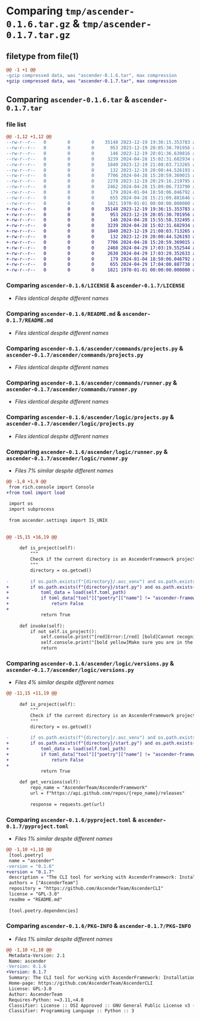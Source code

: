 # Comparing `tmp/ascender-0.1.6.tar.gz` & `tmp/ascender-0.1.7.tar.gz`

## filetype from file(1)

```diff
@@ -1 +1 @@
-gzip compressed data, was "ascender-0.1.6.tar", max compression
+gzip compressed data, was "ascender-0.1.7.tar", max compression
```

## Comparing `ascender-0.1.6.tar` & `ascender-0.1.7.tar`

### file list

```diff
@@ -1,12 +1,12 @@
--rw-r--r--   0        0        0    35148 2023-12-19 19:36:15.353783 ascender-0.1.6/LICENSE
--rw-r--r--   0        0        0      953 2023-12-19 20:05:30.701956 ascender-0.1.6/README.md
--rw-r--r--   0        0        0      146 2023-12-19 20:01:36.639816 ascender-0.1.6/ascender/app.py
--rw-r--r--   0        0        0     3239 2024-04-28 15:02:31.682934 ascender-0.1.6/ascender/commands/projects.py
--rw-r--r--   0        0        0     1840 2023-12-19 21:08:03.713265 ascender-0.1.6/ascender/commands/runner.py
--rw-r--r--   0        0        0      132 2023-12-19 20:00:44.526193 ascender-0.1.6/ascender/launch.py
--rw-r--r--   0        0        0     7706 2024-04-28 15:20:59.369015 ascender-0.1.6/ascender/logic/projects.py
--rw-r--r--   0        0        0     2278 2023-12-19 20:29:16.219795 ascender-0.1.6/ascender/logic/runner.py
--rw-r--r--   0        0        0     2462 2024-04-28 15:09:06.733790 ascender-0.1.6/ascender/logic/versions.py
--rw-r--r--   0        0        0      179 2024-01-04 18:50:06.046792 ascender-0.1.6/ascender/settings.py
--rw-r--r--   0        0        0      655 2024-04-28 15:21:09.881646 ascender-0.1.6/pyproject.toml
--rw-r--r--   0        0        0     1821 1970-01-01 00:00:00.000000 ascender-0.1.6/PKG-INFO
+-rw-r--r--   0        0        0    35148 2023-12-19 19:36:15.353783 ascender-0.1.7/LICENSE
+-rw-r--r--   0        0        0      953 2023-12-19 20:05:30.701956 ascender-0.1.7/README.md
+-rw-r--r--   0        0        0      146 2024-04-28 15:55:58.332495 ascender-0.1.7/ascender/app.py
+-rw-r--r--   0        0        0     3239 2024-04-28 15:02:31.682934 ascender-0.1.7/ascender/commands/projects.py
+-rw-r--r--   0        0        0     1840 2023-12-19 21:08:03.713265 ascender-0.1.7/ascender/commands/runner.py
+-rw-r--r--   0        0        0      132 2023-12-19 20:00:44.526193 ascender-0.1.7/ascender/launch.py
+-rw-r--r--   0        0        0     7706 2024-04-28 15:20:59.369015 ascender-0.1.7/ascender/logic/projects.py
+-rw-r--r--   0        0        0     2468 2024-04-29 17:03:19.552544 ascender-0.1.7/ascender/logic/runner.py
+-rw-r--r--   0        0        0     2630 2024-04-29 17:03:29.352633 ascender-0.1.7/ascender/logic/versions.py
+-rw-r--r--   0        0        0      179 2024-01-04 18:50:06.046792 ascender-0.1.7/ascender/settings.py
+-rw-r--r--   0        0        0      655 2024-04-29 17:04:00.887738 ascender-0.1.7/pyproject.toml
+-rw-r--r--   0        0        0     1821 1970-01-01 00:00:00.000000 ascender-0.1.7/PKG-INFO
```

### Comparing `ascender-0.1.6/LICENSE` & `ascender-0.1.7/LICENSE`

 * *Files identical despite different names*

### Comparing `ascender-0.1.6/README.md` & `ascender-0.1.7/README.md`

 * *Files identical despite different names*

### Comparing `ascender-0.1.6/ascender/commands/projects.py` & `ascender-0.1.7/ascender/commands/projects.py`

 * *Files identical despite different names*

### Comparing `ascender-0.1.6/ascender/commands/runner.py` & `ascender-0.1.7/ascender/commands/runner.py`

 * *Files identical despite different names*

### Comparing `ascender-0.1.6/ascender/logic/projects.py` & `ascender-0.1.7/ascender/logic/projects.py`

 * *Files identical despite different names*

### Comparing `ascender-0.1.6/ascender/logic/runner.py` & `ascender-0.1.7/ascender/logic/runner.py`

 * *Files 7% similar despite different names*

```diff
@@ -1,8 +1,9 @@
 from rich.console import Console
+from toml import load
 
 import os
 import subprocess
 
 from ascender.settings import IS_UNIX
 
 
@@ -15,15 +16,19 @@
     
     def is_project(self):
         """
         Check if the current directory is an AscenderFramework project or not.
         """
         directory = os.getcwd()
 
-        if os.path.exists(f"{directory}/.asc_venv") and os.path.exists(f"{directory}/start.py") and os.path.exists(f"{directory}/core"):
+        if os.path.exists(f"{directory}/start.py") and os.path.exists(f"{directory}/core") and os.path.exists(f"{directory}/pyproject.toml"):
+            toml_data = load(self.toml_path)
+            if toml_data["tool"]["poetry"]["name"] != "ascender-framework":
+                return False
+            
             return True
 
     def invoke(self):
         if not self.is_project():
             self.console.print("[red]Error:[/red] [bold]Cannot recognize project directory[/bold]")
             self.console.print("[bold yellow]Make sure you are in the root of any AscenderFramework project.[/bold yellow]")
             return
```

### Comparing `ascender-0.1.6/ascender/logic/versions.py` & `ascender-0.1.7/ascender/logic/versions.py`

 * *Files 4% similar despite different names*

```diff
@@ -11,15 +11,19 @@
     
     def is_project(self):
         """
         Check if the current directory is an AscenderFramework project or not.
         """
         directory = os.getcwd()
 
-        if os.path.exists(f"{directory}/.asc_venv") and os.path.exists(f"{directory}/start.py") and os.path.exists(f"{directory}/core"):
+        if os.path.exists(f"{directory}/start.py") and os.path.exists(f"{directory}/core") and os.path.exists(f"{directory}/pyproject.toml"):
+            toml_data = load(self.toml_path)
+            if toml_data["tool"]["poetry"]["name"] != "ascender-framework":
+                return False
+            
             return True
 
     def get_versions(self):
         repo_name = "AscenderTeam/AscenderFramework"
         url = f"https://api.github.com/repos/{repo_name}/releases"
 
         response = requests.get(url)
```

### Comparing `ascender-0.1.6/pyproject.toml` & `ascender-0.1.7/pyproject.toml`

 * *Files 1% similar despite different names*

```diff
@@ -1,10 +1,10 @@
 [tool.poetry]
 name = "ascender"
-version = "0.1.6"
+version = "0.1.7"
 description = "The CLI tool for working with AscenderFramework: Installation, command execution and version management"
 authors = ["AscenderTeam"]
 repository = "https://github.com/AscenderTeam/AscenderCLI"
 license = "GPL-3.0"
 readme = "README.md"
 
 [tool.poetry.dependencies]
```

### Comparing `ascender-0.1.6/PKG-INFO` & `ascender-0.1.7/PKG-INFO`

 * *Files 1% similar despite different names*

```diff
@@ -1,10 +1,10 @@
 Metadata-Version: 2.1
 Name: ascender
-Version: 0.1.6
+Version: 0.1.7
 Summary: The CLI tool for working with AscenderFramework: Installation, command execution and version management
 Home-page: https://github.com/AscenderTeam/AscenderCLI
 License: GPL-3.0
 Author: AscenderTeam
 Requires-Python: >=3.11,<4.0
 Classifier: License :: OSI Approved :: GNU General Public License v3 (GPLv3)
 Classifier: Programming Language :: Python :: 3
```

